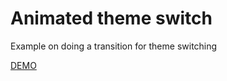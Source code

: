 # Animated theme switch
Example on doing a transition for theme switching

[DEMO](https://animated-theme-switch.goncy.dev)

